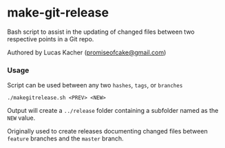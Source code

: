 make-git-release
================

Bash script to assist in the updating of changed files between two respective points in a Git repo.

Authored by Lucas Kacher (<promiseofcake@gmail.com>)

### Usage

Script can be used between any two `hashes`, `tags`, or `branches`

`./makegitrelease.sh <PREV> <NEW>`

Output will create a `../release` folder containing a subfolder named as the `NEW` value.

Originally used to create releases documenting changed files between `feature` branches
and the `master` branch.
